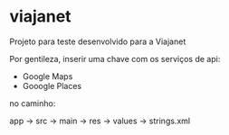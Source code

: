 # viajanet
Projeto para teste desenvolvido para a Viajanet

Por gentileza, inserir uma chave com os serviços de api: 
- Google Maps
- Gooogle Places

no caminho: 

app -> src -> main -> res -> values -> strings.xml 

